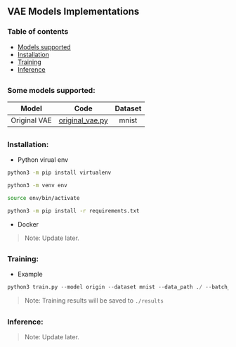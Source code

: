 ## VAE Models Implementations

### Table of contents

<!--ts-->
   * [Models supported](#some-models-supported)
   * [Installation](#installation)
   * [Training](#training)
   * [Inference](#inference)
<!--te-->
##
### Some models supported:

| Model | Code | Dataset |
| :---: | :---: | :---: |
| Original VAE | [original_vae.py](/models/original_vae.py) | mnist |

##
### Installation:

* Python virual env
```bash
python3 -m pip install virtualenv

python3 -m venv env

source env/bin/activate

python3 -m pip install -r requirements.txt
```

* Docker
> Note: Update later.

##
### Training:

* Example
```python
python3 train.py --model origin --dataset mnist --data_path ./ --batch_size 100 --epochs 30
```
> Note: Training results will be saved to `./results`

##
### Inference:
> Note: Update later.